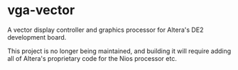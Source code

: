 vga-vector
==========

A vector display controller and graphics processor for Altera's DE2 development board.

This project is no longer being maintained, and building it will require adding all of Altera's proprietary code for the Nios processor etc.
